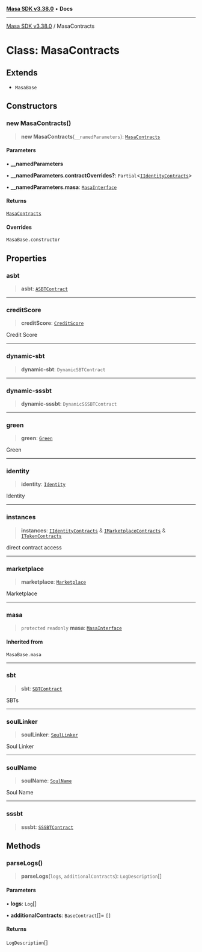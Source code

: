 [**Masa SDK v3.38.0**](../README.md) • **Docs**

***

[Masa SDK v3.38.0](../globals.md) / MasaContracts

# Class: MasaContracts

## Extends

- `MasaBase`

## Constructors

### new MasaContracts()

> **new MasaContracts**(`__namedParameters`): [`MasaContracts`](MasaContracts.md)

#### Parameters

• **\_\_namedParameters**

• **\_\_namedParameters.contractOverrides?**: `Partial`\<[`IIdentityContracts`](../interfaces/IIdentityContracts.md)\>

• **\_\_namedParameters.masa**: [`MasaInterface`](../interfaces/MasaInterface.md)

#### Returns

[`MasaContracts`](MasaContracts.md)

#### Overrides

`MasaBase.constructor`

## Properties

### asbt

> **asbt**: [`ASBTContract`](ASBTContract.md)

***

### creditScore

> **creditScore**: [`CreditScore`](CreditScore.md)

Credit Score

***

### dynamic-sbt

> **dynamic-sbt**: `DynamicSBTContract`

***

### dynamic-sssbt

> **dynamic-sssbt**: `DynamicSSSBTContract`

***

### green

> **green**: [`Green`](Green.md)

Green

***

### identity

> **identity**: [`Identity`](Identity.md)

Identity

***

### instances

> **instances**: [`IIdentityContracts`](../interfaces/IIdentityContracts.md) & [`IMarketplaceContracts`](../interfaces/IMarketplaceContracts.md) & [`ITokenContracts`](../interfaces/ITokenContracts.md)

direct contract access

***

### marketplace

> **marketplace**: [`Marketplace`](Marketplace.md)

Marketplace

***

### masa

> `protected` `readonly` **masa**: [`MasaInterface`](../interfaces/MasaInterface.md)

#### Inherited from

`MasaBase.masa`

***

### sbt

> **sbt**: [`SBTContract`](SBTContract.md)

SBTs

***

### soulLinker

> **soulLinker**: [`SoulLinker`](SoulLinker.md)

Soul Linker

***

### soulName

> **soulName**: [`SoulName`](SoulName.md)

Soul Name

***

### sssbt

> **sssbt**: [`SSSBTContract`](SSSBTContract.md)

## Methods

### parseLogs()

> **parseLogs**(`logs`, `additionalContracts`): `LogDescription`[]

#### Parameters

• **logs**: `Log`[]

• **additionalContracts**: `BaseContract`[]= `[]`

#### Returns

`LogDescription`[]
